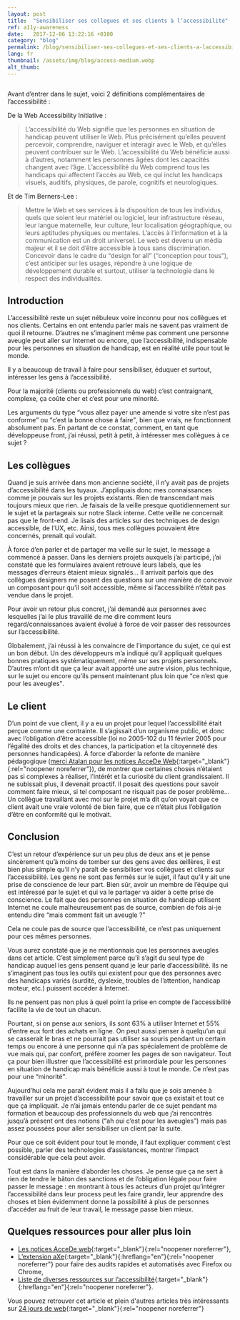```yaml
---
layout: post
title:  "Sensibiliser ses collegues et ses clients à l’accessibilité"
ref: a11y-awareness
date:   2017-12-06 13:22:16 +0100
category: "blog"
permalink: /blog/sensibiliser-ses-collegues-et-ses-clients-a-laccessibilite.html
lang: fr
thumbnail: /assets/img/blog/access-medium.webp
alt_thumb: 
---
```


<img src="{{ site.baseurl }}/assets/img/blog/access.webp" alt="" 
             srcset="{{ site.baseurl }}/assets/img/blog/access-medium.webp 670w,
          {{ site.baseurl }}/assets/img/blog/access.webp 1024w"
          sizes="(min-width:671px) 1024px"/> 

Avant d’entrer dans le sujet, voici 2 définitions complémentaires de l’accessibilité :

De la <span lang="en">Web Accessibility Initiative</span> :

<blockquote>L’accessibilité du Web signifie que les personnes en situation de handicap peuvent utiliser le Web. Plus précisément qu’elles peuvent percevoir, comprendre, naviguer et interagir avec le Web, et qu’elles peuvent contribuer sur le Web. L’accessibilité du Web bénéficie aussi à d’autres, notamment les personnes âgées dont les capacités changent avec l’âge. L’accessibilité du Web comprend tous les handicaps qui affectent l’accès au Web, ce qui inclut les handicaps visuels, auditifs, physiques, de parole, cognitifs et neurologiques.</blockquote>

Et de Tim Berners-Lee :

<blockquote>Mettre le Web et ses services à la disposition de tous les individus, quels que soient leur matériel ou logiciel, leur infrastructure réseau, leur langue maternelle, leur culture, leur localisation géographique, ou leurs aptitudes physiques ou mentales. L’accès à l’information et à la communication est un droit universel. Le web est devenu un média majeur et il se doit d’être accessible à tous sans discrimination. Concevoir dans le cadre du <q>design for all</q> (<q>conception pour tous</q>), c’est anticiper sur les usages, répondre à une logique de développement durable et surtout, utiliser la technologie dans le respect des individualités.</blockquote>

## Introduction

L’accessibilité reste un sujet nébuleux voire inconnu pour nos collègues et nos clients. Certains en ont entendu parler mais ne savent pas vraiment de quoi il retourne. D’autres ne s’imaginent même pas comment une personne aveugle peut aller sur Internet ou encore, que l’accessibilité, indispensable pour les personnes en situation de handicap, est en réalité utile pour tout le monde.

Il y a beaucoup de travail à faire pour sensibiliser, éduquer et surtout, intéresser les gens à l’accessibilité.

Pour la majorité (clients ou professionnels du web) c’est contraignant, complexe, ça coûte cher et c’est pour une minorité.

Les arguments du type <q>vous allez payer une amende si votre site n’est pas conforme</q> ou <q>c’est la bonne chose à faire</q>, bien que vrais, ne fonctionnent absolument pas.
En partant de ce constat, comment, en tant que développeuse front, j’ai réussi, petit à petit, à intéresser mes collègues à ce sujet ?

## Les collègues

Quand je suis arrivée dans mon ancienne société, il n’y avait pas de projets d’accessibilité dans les tuyaux. J’appliquais donc mes connaissances comme je pouvais sur les projets existants. Rien de transcendant mais toujours mieux que rien. Je faisais de la veille presque quotidiennement sur le sujet et la partageais sur notre Slack interne. Cette veille ne concernait pas que le front-end. Je lisais des articles sur des techniques de design accessible, de l’UX, etc. Ainsi, tous mes collègues pouvaient être concernés, prenait qui voulait.

À force d’en parler et de partager ma veille sur le sujet, le message a commencé à passer. Dans les derniers projets auxquels j’ai participé, j’ai constaté que les formulaires avaient retrouvé leurs labels, que les messages d’erreurs étaient mieux signalés… Il arrivait parfois que des collègues designers me posent des questions sur une manière de concevoir un composant pour qu’il soit accessible, même si l’accessibilité n’était pas vendue dans le projet.

Pour avoir un retour plus concret, j’ai demandé aux personnes avec lesquelles j’ai le plus travaillé de me dire comment leurs regard/connaissances avaient évolué à force de voir passer des ressources sur l’accessibilité.

Globalement, j’ai réussi à les convaincre de l’importance du sujet, ce qui est un bon début. Un des développeurs m’a indiqué qu’il appliquait quelques bonnes pratiques systématiquement, même sur ses projets personnels. D’autres m’ont dit que ça leur avait apporté une autre vision, plus technique, sur le sujet ou encore qu’ils pensent maintenant plus loin que <q>ce n’est que pour les aveugles</q>.

## Le client

D’un point de vue client, il y a eu un projet pour lequel l’accessibilité était perçue comme une contrainte. Il s’agissait d’un organisme public, et donc avec l’obligation d’être accessible (loi no 2005-102 du 11 février 2005 pour l’égalité des droits et des chances, la participation et la citoyenneté des personnes handicapées). À force d’aborder la refonte de manière pédagogique ([merci Atalan pour les notices AcceDe Web](https://www.accede-web.com/notices/ "Notices de conception AcceDe Web (nouvelle fenêtre)"){:target="_blank"}{:rel="noopener noreferrer"}), de montrer que certaines choses n’étaient pas si complexes à réaliser, l’intérêt et la curiosité du client grandissaient. Il ne subissait plus, il devenait proactif. Il posait des questions pour savoir comment faire mieux, si tel composant ne risquait pas de poser problème… Un collègue travaillant avec moi sur le projet m’a dit qu’on voyait que ce client avait une vraie volonté de bien faire, que ce n’était plus l’obligation d’être en conformité qui le motivait.

## Conclusion

C’est un retour d’expérience sur un peu plus de deux ans et je pense sincèrement qu’à moins de tomber sur des gens avec des œillères, il est bien plus simple qu’il n’y paraît de sensibiliser vos collègues et clients sur l’accessibilité. Les gens ne sont pas fermés sur le sujet, il faut qu’il y ait une prise de conscience de leur part. Bien sûr, avoir un membre de l’équipe qui est intéressé par le sujet et qui va le partager va aider à cette prise de conscience. Le fait que des personnes en situation de handicap utilisent Internet ne coule malheureusement pas de source, combien de fois ai-je entendu dire <q>mais comment fait un aveugle ?</q>

Cela ne coule pas de source que l’accessibilité, ce n’est pas uniquement pour ces mêmes personnes.

Vous aurez constaté que je ne mentionnais que les personnes aveugles dans cet article. C’est simplement parce qu’il s’agit du seul type de handicap auquel les gens pensent quand je leur parle d’accessibilité. Ils ne s’imaginent pas tous les outils qui existent pour que des personnes avec des handicaps variés (surdité, dyslexie, troubles de l’attention, handicap moteur, etc.) puissent accéder à Internet.

Ils ne pensent pas non plus à quel point la prise en compte de l’accessibilité facilite la vie de tout un chacun.

Pourtant, si on pense aux seniors, ils sont 63% à utiliser Internet et 55% d’entre eux font des achats en ligne. On peut aussi penser à quelqu’un qui se casserait le bras et ne pourrait pas utiliser sa souris pendant un certain temps ou encore à une personne qui n’a pas spécialement de problème de vue mais qui, par confort, préfère zoomer les pages de son navigateur. Tout ça pour bien illustrer que l’accessibilité est primordiale pour les personnes en situation de handicap mais bénéficie aussi à tout le monde. Ce n’est pas pour une <q>minorité</q>.

Aujourd’hui cela me paraît évident mais il a fallu que je sois amenée à travailler sur un projet d’accessibilité pour savoir que ça existait et tout ce que ça impliquait. Je n’ai jamais entendu parler de ce sujet pendant ma formation et beaucoup des professionnels du web que j’ai rencontrés jusqu’à présent ont des notions (<q>ah oui c’est pour les aveugles</q>) mais pas assez poussées pour aller sensibiliser un client par la suite.

Pour que ce soit évident pour tout le monde, il faut expliquer comment c’est possible, parler des technologies d’assistances, montrer l’impact considérable que cela peut avoir.

Tout est dans la manière d’aborder les choses. Je pense que ça ne sert à rien de tendre le bâton des sanctions et de l’obligation légale pour faire passer le message : en montrant à tous les acteurs d’un projet qu’intégrer l’accessibilité dans leur process peut les faire grandir, leur apprendre des choses et bien évidemment donne la possibilité à plus de personnes d’accéder au fruit de leur travail, le message passe bien mieux.

## Quelques ressources pour aller plus loin

* [Les notices AcceDe web](https://www.accede-web.com/notices/ "Notices de conception AcceDe Web (nouvelle fenêtre)"){:target="_blank"}{:rel="noopener noreferrer"},
* [L’extension aXe](https://www.deque.com/axe/axe-for-web/ "aXe sur le site de Deque (nouvelle fenêtre en anglais)"){:target="_blank"}{:hreflang="en"}{:rel="noopener noreferrer"} pour faire des audits rapides et automatisés avec Firefox ou Chrome,
* [Liste de diverses ressources sur l’accessibilité](https://github.com/atalan/a11y-resources/blob/master/list-of-a11y-resources.md "Liste de ressources sur le Github d’atalan (nouvelle fenêtre)"){:target="_blank"}{:hreflang="en"}{:rel="noopener noreferrer"}. 

Vous pouvez retrouver cet article et plein d'autres articles très intéressants sur [24 jours de web](https://www.24joursdeweb.fr/2017/ "24 jours de web édition 2017 (nouvelle fenêtre)"){:target="_blank"}{:rel="noopener noreferrer"}